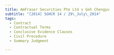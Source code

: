 ```yaml
---
title: AmFraser Securities Pte Ltd v Goh Chengyu 
subtitle: "[2014] SGHCR 14 / 29\_July\_2014"
tags:
  - Contract
  - Contractual Terms
  - Conclusive Evidence Clauses
  - Civil Procedure
  - Summary Judgment

---
```


